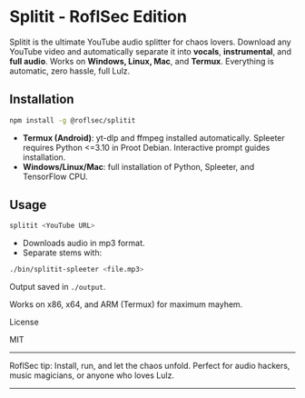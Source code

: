 # Splitit - RoflSec Edition

Splitit is the ultimate YouTube audio splitter for chaos lovers. Download any YouTube video and automatically separate it into **vocals**, **instrumental**, and **full audio**. Works on **Windows, Linux, Mac**, and **Termux**. Everything is automatic, zero hassle, full Lulz.

## Installation

```bash
npm install -g @roflsec/splitit
```

- **Termux (Android)**: yt-dlp and ffmpeg installed automatically. Spleeter requires Python <=3.10 in Proot Debian. Interactive prompt guides installation.
- **Windows/Linux/Mac**: full installation of Python, Spleeter, and TensorFlow CPU.

## Usage

```bash
splitit <YouTube URL>
```

- Downloads audio in mp3 format.
- Separate stems with:

```bash
./bin/splitit-spleeter <file.mp3>
```

Output saved in `./output`.

Works on x86, x64, and ARM (Termux) for maximum mayhem.


License

MIT


---

RoflSec tip: Install, run, and let the chaos unfold. Perfect for audio hackers, music magicians, or anyone who loves Lulz.

---

